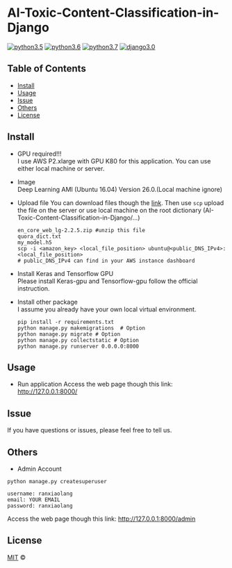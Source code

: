 # AI-Toxic-Content-Classification-in-Django

[![python3.5](https://img.shields.io/badge/python-3.5-blue.svg)](https://www.python.org/downloads/)
[![python3.6](https://img.shields.io/badge/python-3.6-brightgreen.svg)](https://www.python.org/downloads/)
[![python3.7](https://img.shields.io/badge/python-3.7-orange.svg)](https://www.python.org/downloads/)
[![django3.0](https://img.shields.io/badge/django-3.0.0-green.svg)](https://www.djangoproject.com/download/)


## Table of Contents

- [Install](#install)
- [Usage](#usage)
- [Issue](#Issue)
- [Others](#Others)
- [License](#license)

## Install

- GPU required!!!  
I use AWS P2.xlarge with GPU K80 for this application.
You can use either local machine or server.

- Image  
Deep Learning AMI (Ubuntu 16.04) Version 26.0.(Local machine ignore)

- Upload file
You can download files though the [link](https://drive.google.com/open?id=1VNvt9su2-pZ0EN8JsXl24WjgYjqgsKGz).
Then use `scp` upload the file on the server or use local machine on the root dictionary (AI-Toxic-Content-Classification-in-Django/...)
    ```
    en_core_web_lg-2.2.5.zip #unzip this file
    quora_dict.txt
    my_model.h5
    scp -i <amazon_key> <local_file_position> ubuntu@<public_DNS_IPv4>:<local_file_position>
    # public_DNS_IPv4 can find in your AWS instance dashboard
    ```
- Install Keras and Tensorflow GPU   
Please install Keras-gpu and Tensorflow-gpu follow the official instruction.

- Install other package  
I assume you already have your own local virtual environment.  
    ```
    pip install -r requirements.txt
    python manage.py makemigrations  # Option
    python manage.py migrate # Option
    python manage.py collectstatic # Option
    python manage.py runserver 0.0.0.0:8000
    ```

## Usage

- Run application
Access the web page though this link: http://127.0.0.1:8000/

## Issue

If you have questions or issues, please feel free to tell us.

## Others

- Admin Account
``` 
python manage.py createsuperuser

username: ranxiaolang
email: YOUR EMAIL  
password: ranxiaolang  
```
Access the web page though this link: http://127.0.0.1:8000/admin 

## License

[MIT](LICENSE) ©
